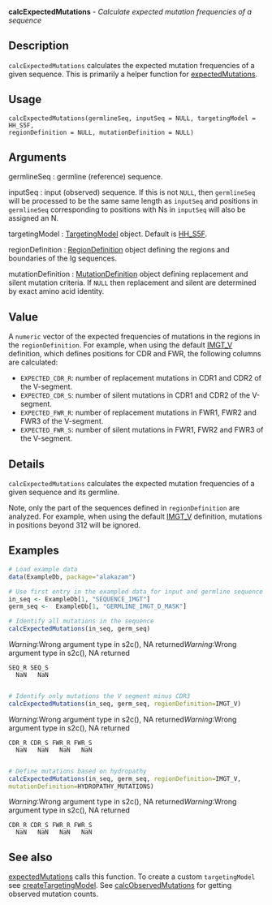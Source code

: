 





**calcExpectedMutations** - *Calculate expected mutation frequencies of a sequence*

Description
--------------------

`calcExpectedMutations` calculates the expected mutation
frequencies of a given sequence. This is primarily a helper function for
[expectedMutations](expectedMutations.md).


Usage
--------------------
```
calcExpectedMutations(germlineSeq, inputSeq = NULL, targetingModel = HH_S5F,
regionDefinition = NULL, mutationDefinition = NULL)
```

Arguments
-------------------

germlineSeq
:   germline (reference) sequence.

inputSeq
:   input (observed) sequence. If this is not `NULL`, 
then `germlineSeq` will be processed to be the same
same length as `inputSeq` and positions in 
`germlineSeq` corresponding to positions with Ns in 
`inputSeq` will also be assigned an N.

targetingModel
:   [TargetingModel](TargetingModel-class.md) object. Default is [HH_S5F](HH_S5F.md).

regionDefinition
:   [RegionDefinition](RegionDefinition-class.md) object defining the regions
and boundaries of the Ig sequences.

mutationDefinition
:   [MutationDefinition](MutationDefinition-class.md) object defining replacement
and silent mutation criteria. If `NULL` then 
replacement and silent are determined by exact 
amino acid identity.




Value
-------------------

A `numeric` vector of the expected frequencies of mutations in the 
regions in the `regionDefinition`. For example, when using the default 
[IMGT_V](IMGT_SCHEMES.md) definition, which defines positions for CDR and 
FWR, the following columns are calculated:

+ `EXPECTED_CDR_R`:  number of replacement mutations in CDR1 and 
CDR2 of the V-segment.
+ `EXPECTED_CDR_S`:  number of silent mutations in CDR1 and CDR2 
of the V-segment.
+ `EXPECTED_FWR_R`:  number of replacement mutations in FWR1, 
FWR2 and FWR3 of the V-segment.
+ `EXPECTED_FWR_S`:  number of silent mutations in FWR1, FWR2 and
FWR3 of the V-segment.



Details
-------------------

`calcExpectedMutations` calculates the expected mutation frequencies of a 
given sequence and its germline. 

Note, only the part of the sequences defined in `regionDefinition` are analyzed. 
For example, when using the default [IMGT_V](IMGT_SCHEMES.md) definition, mutations in
positions beyond 312 will be ignored.



Examples
-------------------

```R
# Load example data
data(ExampleDb, package="alakazam")

# Use first entry in the exampled data for input and germline sequence
in_seq <- ExampleDb[1, "SEQUENCE_IMGT"]
germ_seq <-  ExampleDb[1, "GERMLINE_IMGT_D_MASK"]

# Identify all mutations in the sequence
calcExpectedMutations(in_seq, germ_seq)

```

*Warning*:Wrong argument type in s2c(), NA returned*Warning*:Wrong argument type in s2c(), NA returned
```
SEQ_R SEQ_S 
  NaN   NaN 

```


```R

# Identify only mutations the V segment minus CDR3
calcExpectedMutations(in_seq, germ_seq, regionDefinition=IMGT_V)

```

*Warning*:Wrong argument type in s2c(), NA returned*Warning*:Wrong argument type in s2c(), NA returned
```
CDR_R CDR_S FWR_R FWR_S 
  NaN   NaN   NaN   NaN 

```


```R

# Define mutations based on hydropathy
calcExpectedMutations(in_seq, germ_seq, regionDefinition=IMGT_V,
mutationDefinition=HYDROPATHY_MUTATIONS)
```

*Warning*:Wrong argument type in s2c(), NA returned*Warning*:Wrong argument type in s2c(), NA returned
```
CDR_R CDR_S FWR_R FWR_S 
  NaN   NaN   NaN   NaN 

```



See also
-------------------

[expectedMutations](expectedMutations.md) calls this function.
To create a custom `targetingModel` see [createTargetingModel](createTargetingModel.md).
See [calcObservedMutations](calcObservedMutations.md) for getting observed mutation counts.



